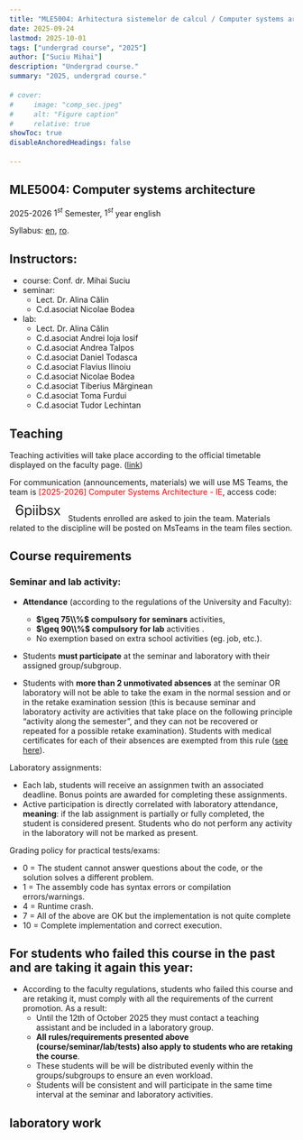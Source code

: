 ```yaml
---
title: "MLE5004: Arhitectura sistemelor de calcul / Computer systems architecture" 
date: 2025-09-24
lastmod: 2025-10-01
tags: ["undergrad course", "2025"]
author: ["Suciu Mihai"]
description: "Undergrad course." 
summary: "2025, undergrad course." 

# cover:
#     image: "comp_sec.jpeg"
#     alt: "Figure caption"
#     relative: true
showToc: true
disableAnchoredHeadings: false

---
```


## MLE5004: Computer systems architecture

2025-2026 $1^{st}$ Semester, $1^{st}$ year english

Syllabus: [en](https://www.cs.ubbcluj.ro/files/curricula/2025/syllabus/IE_sem1_MLE5004_en_mihai-suciu_2025_9973.pdf), [ro](https://www.cs.ubbcluj.ro/files/curricula/2025/syllabus/IE_sem1_MLE5004_ro_mihai-suciu_2025_9973.pdf).

## Instructors:

- course: Conf. dr. Mihai Suciu
- seminar:
	- Lect. Dr. Alina Călin
	- C.d.asociat Nicolae Bodea
- lab:
	- Lect. Dr. Alina Călin
	- C.d.asociat Andrei Ioja Iosif
	- C.d.asociat Andrea Talpos
	- C.d.asociat Daniel Todasca
	- C.d.asociat Flavius Ilinoiu
	- C.d.asociat Nicolae Bodea
	- C.d.asociat Tiberius Mărginean
	- C.d.asociat Toma Furdui
	- C.d.asociat Tudor Lechintan
	
	
	
## Teaching	
	
Teaching activities will take place according to the official timetable displayed on the faculty page. ([link](https://www.cs.ubbcluj.ro/files/orar/2025-1/disc/MLE5004.html))

For communication (announcements, materials) we will use MS Teams, the team is <font color='red'>[2025-2026] Computer Systems Architecture - IE</font>, access code:
<img src="mle5004.png" alt="drawing" width="100"/>
Students enrolled are asked to join the team. Materials related to the discipline will be posted on MsTeams in the team files section.  


## Course requirements

### Seminar and lab activity:
- __Attendance__ (according to the regulations of the University and Faculty): 
	- __$\geq 75\\%$ compulsory for seminars__ activities, 
	- __$\geq 90\\%$ compulsory for lab__ activities . 
	- No exemption based on extra school activities (eg. job, etc.).

- Students __must participate__ at the seminar and laboratory with their assigned group/subgroup.

- Students with __more than 2 unmotivated absences__ at the seminar OR laboratory will not be able to take the exam in the normal session and or in the retake examination session (this is because seminar and laboratory activity are activities that take place on the following principle “activity along the semester”, and they can not be recovered or repeated for a possible retake examination). Students with medical certificates for each of their absences are exempted from this rule ([see here](https://www.cs.ubbcluj.ro/hotarare-privind-motivarea-absentelor-studentilor-nivel-licenta/)).

Laboratory assignments:
-  Each lab, students will receive an assignmen twith an associated deadline. Bonus points are awarded for completing these assignments.
- Active participation is directly correlated with laboratory attendance, __meaning__: if the lab assignment is partially or fully completed, the student is considered present. Students who do not perform any activity in the laboratory will not be marked as present.

Grading policy for practical tests/exams:
- 0 = The student cannot answer questions about the code, or the solution solves a different problem.
- 1 = The assembly code has syntax errors or compilation errors/warnings.
- 4 = Runtime crash.
- 7 = All of the above are OK but the implementation is not quite complete
- 10 = Complete implementation and correct execution.

## For students who failed this course in the past and are taking it again this year:

- According to the faculty regulations, students who failed this course and are retaking it, must comply with all the requirements of the current promotion. As a result:
  - Until the 12th of October 2025 they must contact a teaching assistant and be included in a laboratory group.
  - __All rules/requirements presented above (course/seminar/lab/tests) also apply to students who are retaking the course__.
  - These students will be will be distributed evenly within the groups/subgroups to ensure an even workload.
  - Students will be consistent and will participate in the same time interval at the seminar and laboratory activities.

## laboratory work

<!-- [lab_01](lab_01) -->




